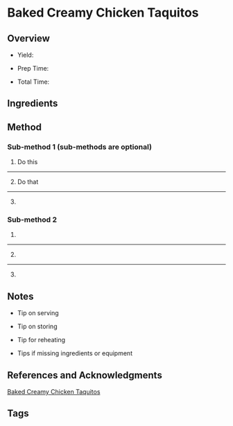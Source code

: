 # Baked Creamy Chicken Taquitos

## Overview

- Yield:

- Prep Time:

- Total Time:

## Ingredients



## Method

### Sub-method 1 (sub-methods are optional)

1. Do this
---
2. Do that
---
3.

### Sub-method 2

1.
---
2.
---
3.

## Notes

- Tip on serving

- Tip on storing

- Tip for reheating

- Tips if missing ingredients or equipment

## References and Acknowledgments

[Baked Creamy Chicken Taquitos](http://www.seededatthetable.com/2010/02/22/baked-creamy-chicken-taquitos/)

## Tags


